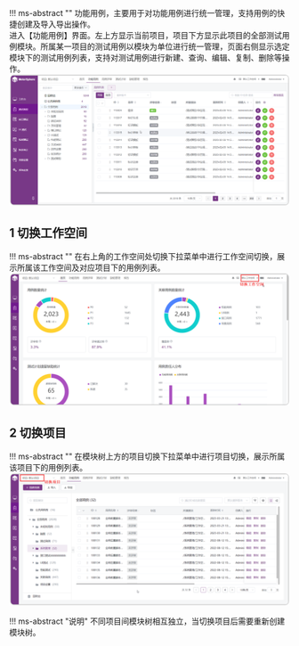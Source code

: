 !!! ms-abstract ""
    功能用例，主要用于对功能用例进行统一管理，支持用例的快捷创建及导入导出操作。<br>
    进入【功能用例】界面。左上方显示当前项目，项目下方显示此项目的全部测试用例模块。所属某一项目的测试用例以模块为单位进行统一管理，页面右侧显示选定模块下的测试用例列表，支持对测试用例进行新建、查询、编辑、复制、删除等操作。
![!测试用例首页](../../../img/track/测试用例首页.png)

## 1 切换工作空间
!!! ms-abstract ""
    在右上角的工作空间处切换下拉菜单中进行工作空间切换，展示所属该工作空间及对应项目下的用例列表。
![!测试用例首页](../../../img/track/功能测试_切换工作空间.png)

## 2 切换项目
!!! ms-abstract ""
    在模块树上方的项目切换下拉菜单中进行项目切换，展示所属该项目下的用例列表。
![!测试用例首页](../../../img/track/功能测试_切换项目.png)

!!! ms-abstract "说明"
    不同项目间模块树相互独立，当切换项目后需要重新创建模块树。